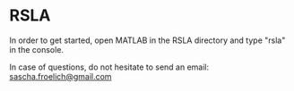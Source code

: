 # RSLA
In order to get started, open MATLAB in the RSLA directory and type "rsla" in the console.

In case of questions, do not hesitate to send an email: sascha.froelich@gmail.com
